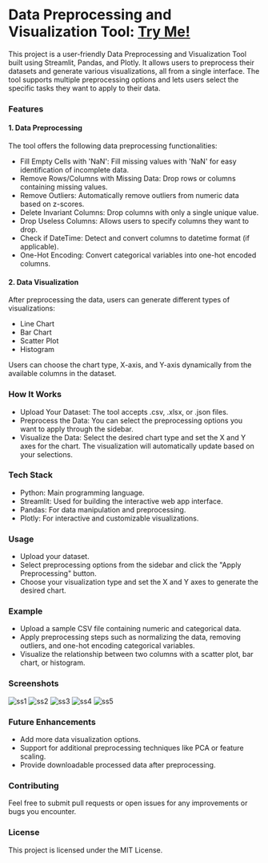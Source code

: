 # Data Preprocessing and Visualization Tool: [Try Me!](https://youranalyst.streamlit.app/)
This project is a user-friendly Data Preprocessing and Visualization Tool built using Streamlit, Pandas, and Plotly. It allows users to preprocess their datasets and generate various visualizations, all from a single interface. The tool supports multiple preprocessing options and lets users select the specific tasks they want to apply to their data.

### Features
#### 1. Data Preprocessing
The tool offers the following data preprocessing functionalities:

- Fill Empty Cells with 'NaN': Fill missing values with 'NaN' for easy identification of incomplete data.
- Remove Rows/Columns with Missing Data: Drop rows or columns containing missing values.
- Remove Outliers: Automatically remove outliers from numeric data based on z-scores.
- Delete Invariant Columns: Drop columns with only a single unique value.
- Drop Useless Columns: Allows users to specify columns they want to drop.
- Check if DateTime: Detect and convert columns to datetime format (if applicable).
- One-Hot Encoding: Convert categorical variables into one-hot encoded columns.

#### 2. Data Visualization
After preprocessing the data, users can generate different types of visualizations:

- Line Chart
- Bar Chart
- Scatter Plot
- Histogram

Users can choose the chart type, X-axis, and Y-axis dynamically from the available columns in the dataset.

### How It Works
- Upload Your Dataset: The tool accepts .csv, .xlsx, or .json files.
- Preprocess the Data: You can select the preprocessing options you want to apply through the sidebar.
- Visualize the Data: Select the desired chart type and set the X and Y axes for the chart. The visualization will automatically update based on your selections.

### Tech Stack
- Python: Main programming language.
- Streamlit: Used for building the interactive web app interface.
- Pandas: For data manipulation and preprocessing.
- Plotly: For interactive and customizable visualizations.

### Usage
- Upload your dataset.
- Select preprocessing options from the sidebar and click the "Apply Preprocessing" button.
- Choose your visualization type and set the X and Y axes to generate the desired chart.

### Example
- Upload a sample CSV file containing numeric and categorical data.
- Apply preprocessing steps such as normalizing the data, removing outliers, and one-hot encoding categorical variables.
- Visualize the relationship between two columns with a scatter plot, bar chart, or histogram.

### Screenshots
![ss1](https://github.com/user-attachments/assets/47ded7bc-5aec-4d4e-b0c6-50da38a30a89)
![ss2](https://github.com/user-attachments/assets/975c2eb7-8dfb-4b3d-8011-a399b17cb15e)
![ss3](https://github.com/user-attachments/assets/a7849a95-c9a1-4539-94a5-f15fa526aac4)
![ss4](https://github.com/user-attachments/assets/5cfd2797-a499-44a6-99b4-597ae50c3017)
![ss5](https://github.com/user-attachments/assets/b62e081a-3c2b-4570-9a54-89a784137aba)


### Future Enhancements
- Add more data visualization options.
- Support for additional preprocessing techniques like PCA or feature scaling.
- Provide downloadable processed data after preprocessing.

### Contributing
Feel free to submit pull requests or open issues for any improvements or bugs you encounter.

### License
This project is licensed under the MIT License.
